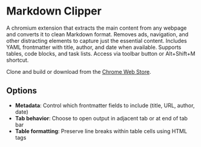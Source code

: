 # Markdown Clipper

A chromium extension that extracts the main content from any webpage and converts it to clean Markdown format. Removes ads, navigation, and other distracting elements to capture just the essential content. Includes YAML frontmatter with title, author, and date when available. Supports tables, code blocks, and task lists. Access via toolbar button or Alt+Shift+M shortcut.

Clone and build or download from the [Chrome Web Store](https://chromewebstore.google.com/detail/markdown-clipper/diggniipmgdekjnkngjgodblmopocecc).

## Options

- **Metadata**: Control which frontmatter fields to include (title, URL, author, date)
- **Tab behavior**: Choose to open output in adjacent tab or at end of tab bar
- **Table formatting**: Preserve line breaks within table cells using HTML <br> tags

